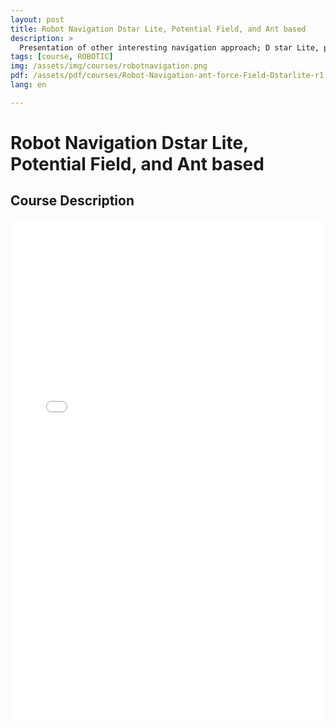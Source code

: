 ```yaml
---
layout: post
title: Robot Navigation Dstar Lite, Potential Field, and Ant based
description: >
  Presentation of other interesting navigation approach; D star Lite, potential field based approach and bio inspired navigation strategy (ant)
tags: [course, ROBOTIC]
img: /assets/img/courses/robotnavigation.png
pdf: /assets/pdf/courses/Robot-Navigation-ant-force-Field-Dstarlite-r1.pdf
lang: en

---
```

# Robot Navigation Dstar Lite, Potential Field, and Ant based
## Course Description

<embed src="/assets/pdf/courses/Robot-Navigation-ant-force-Field-Dstarlite-r1.pdf" width="100%" height="800px" type='application/pdf'/>
